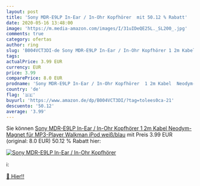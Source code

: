 ```yaml
---
layout: post
title: 'Sony MDR-E9LP In-Ear / In-Ohr Kopfhörer  mit 50.12 % Rabatt'
date: 2020-05-16 13:48:00
image: 'https://m.media-amazon.com/images/I/31uIDeQE25L._SL200_.jpg'
comments: true
category: ofertas
author: ring
slug: 'B004VCT3DI-de Sony MDR-E9LP In-Ear / In-Ohr Kopfhörer 1 2m Kabel Neodym-...'
tags: 
actualPrice: 3.99 EUR
currency: EUR
price: 3.99
comparePrice: 8.0 EUR
prodname: 'Sony MDR-E9LP In-Ear / In-Ohr Kopfhörer  1 2m Kabel  Neodym-Magnet  für MP3-Player  Walkman  iPod  weiß/blau'
country: 'de'
flag: '🇩🇪'
buyurl: 'https://www.amazon.de/dp/B004VCT3DI/?tag=tolees0ca-21'
descuento: '50.12'
average: '3.99'
---
```


Sie können [Sony MDR-E9LP In-Ear / In-Ohr Kopfhörer  1 2m Kabel  Neodym-Magnet  für MP3-Player  Walkman  iPod  weiß/blau](https://www.amazon.de/dp/B004VCT3DI/?tag=tolees0ca-21) mit Preis 3.99 EUR (original: 8.0 EUR) 50.12 % Rabatt hier:

[![Sony MDR-E9LP In-Ear / In-Ohr Kopfhörer ](https://m.media-amazon.com/images/I/31uIDeQE25L._SL200_.jpg)](https://www.amazon.de/dp/B004VCT3DI/?tag=tolees0ca-21)

ℹ️:


[🛒 Hier!!](https://www.amazon.de/dp/B004VCT3DI/?tag=tolees0ca-21)
